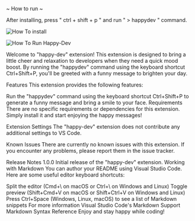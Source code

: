 ~ How to run ~

After installing, press " ctrl + shift + p " and run " > happydev " command.

![How To install](https://freeimage.host/i/install.H6sSY5G)

![How To Run Happy-Dev](https://iili.io/H6swJ3v.gif)

Welcome to "happy-dev" extension! This extension is designed to bring a little cheer and relaxation to developers when they need a quick mood boost. By running the "happydev" command using the keyboard shortcut Ctrl+Shift+P, you'll be greeted with a funny message to brighten your day.

Features
This extension provides the following features:

Run the "happydev" command using the keyboard shortcut Ctrl+Shift+P to generate a funny message and bring a smile to your face.
Requirements
There are no specific requirements or dependencies for this extension. Simply install it and start enjoying the happy messages!

Extension Settings
The "happy-dev" extension does not contribute any additional settings to VS Code.

Known Issues
There are currently no known issues with this extension. If you encounter any problems, please report them in the issue tracker.

Release Notes
1.0.0
Initial release of the "happy-dev" extension.
Working with Markdown
You can author your README using Visual Studio Code. Here are some useful editor keyboard shortcuts:

Split the editor (Cmd+\ on macOS or Ctrl+\ on Windows and Linux)
Toggle preview (Shift+Cmd+V on macOS or Shift+Ctrl+V on Windows and Linux)
Press Ctrl+Space (Windows, Linux, macOS) to see a list of Markdown snippets
For more information
Visual Studio Code's Markdown Support
Markdown Syntax Reference
Enjoy and stay happy while coding!
